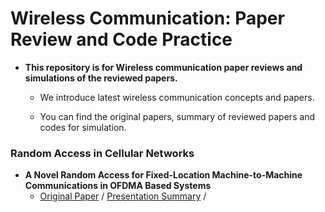 # Wireless Communication: Paper Review and Code Practice
* **This repository is for Wireless communication paper reviews and simulations of the reviewed papers.**

  * We introduce latest wireless communication concepts and papers.

   * You can find the original papers, summary of reviewed papers and codes for simulation.

### Random Access in Cellular Networks
* **A Novel Random Access for Fixed-Location Machine-to-Machine Communications in OFDMA Based Systems**
  * [Original Paper](https://ieeexplore.ieee.org/abstract/document/6249701) / [Presentation Summary](https://docs.google.com/presentation/d/1Beofxq3hwaq4MCLvSkrLJKdvMrQdDCt-/edit#slide=id.p11) /

